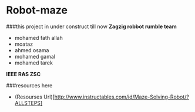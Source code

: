 # Robot-maze
###this project in under construct till now 
**Zagzig robbot rumble team**
* mohamed fath allah  
* moataz 
* ahmed osama
* mohamed gamal 
* mohamed tarek 

**IEEE RAS ZSC**

###resources here 
* (Resourses Url)[http://www.instructables.com/id/Maze-Solving-Robot/?ALLSTEPS]


